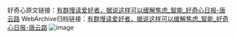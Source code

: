 好奇心原文链接：[有群慢读爱好者，据说这样可以缓解焦虑_智能_好奇心日报-唐云路](https://www.qdaily.com/articles/2501.html)
WebArchive归档链接：[有群慢读爱好者，据说这样可以缓解焦虑_智能_好奇心日报-唐云路](http://web.archive.org/web/20190623151147/https://www.qdaily.com/articles/2501.html)
![image](http://ww3.sinaimg.cn/large/007d5XDply1g3v69sk0d0j30u02r8e81)